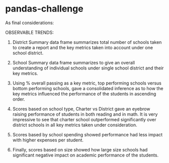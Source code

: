# pandas-challenge

As final considerations:

OBSERVABLE TRENDS:

1. District Summary data frame summarizes total number of schools taken to create a report and the key metrics taken into account under one school district.

2. School Summary data frame summarizes to give an overall understanding of individual schools under single school district and their key metrics.

3. Using % overall passing as a key metric, top performing schools versus bottom performing schools, gave a consolidated inference as to how the key metrics influenced the performance of the students in ascending order.

4. Scores based on school type, Charter vs District gave an eyebrow raising performance of students in both reading and in math. It is very impressive to see that charter school outperformed significantly over district schools in all key metrics taken under consideration.

5. Scores based by school spending showed performance had less impact with higher expenses per student.

6. Finally, scores based on size showed how large size schools had significant negative impact on academic performance of the students.
